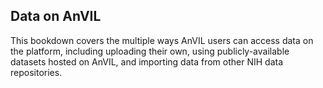 ## Data on AnVIL

This bookdown covers the multiple ways AnVIL users can access data on the platform, including uploading their own, using publicly-available datasets hosted on AnVIL, and importing data from other NIH data repositories.
